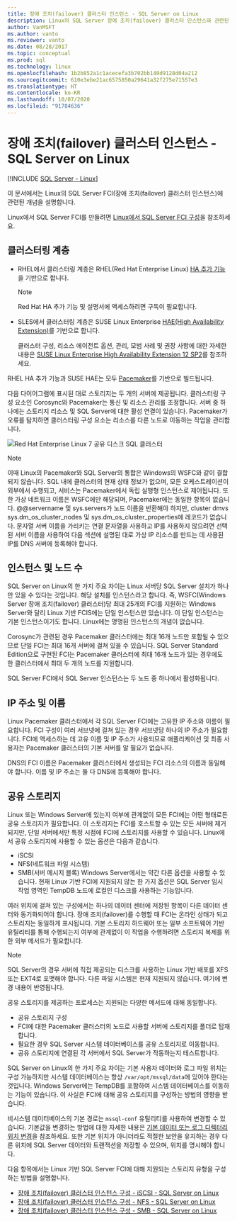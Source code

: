 ```yaml
---
title: 장애 조치(failover) 클러스터 인스턴스 - SQL Server on Linux
description: Linux의 SQL Server 장애 조치(failover) 클러스터 인스턴스와 관련된 개념에는 클러스터링 레이어, 인스턴스 개수, IP 주소와 이름, 공유 스토리지 등이 있습니다.
author: VanMSFT
ms.author: vanto
ms.reviewer: vanto
ms.date: 08/28/2017
ms.topic: conceptual
ms.prod: sql
ms.technology: linux
ms.openlocfilehash: 1b2b852a1c1acecefa3b702bb140d9128d04a212
ms.sourcegitcommit: 610e3ebe21ac6575850a29641a32f275e71557e3
ms.translationtype: HT
ms.contentlocale: ko-KR
ms.lasthandoff: 10/07/2020
ms.locfileid: "91784636"
---
```

# <a name="failover-cluster-instances---sql-server-on-linux"></a>장애 조치(failover) 클러스터 인스턴스 - SQL Server on Linux

[!INCLUDE [SQL Server - Linux](../includes/applies-to-version/sql-linux.md)]

이 문서에서는 Linux의 SQL Server FCI(장애 조치(failover) 클러스터 인스턴스)에 관련된 개념을 설명합니다. 

Linux에서 SQL Server FCI를 만들려면 [Linux에서 SQL Server FCI 구성](sql-server-linux-shared-disk-cluster-configure.md)을 참조하세요.

## <a name="the-clustering-layer"></a>클러스터링 계층

* RHEL에서 클러스터링 계층은 RHEL(Red Hat Enterprise Linux) [HA 추가 기능](https://access.redhat.com/documentation/en-US/Red_Hat_Enterprise_Linux/6/pdf/High_Availability_Add-On_Overview/Red_Hat_Enterprise_Linux-6-High_Availability_Add-On_Overview-en-US.pdf)을 기반으로 합니다. 

    > [!NOTE] 
    > Red Hat HA 추가 기능 및 설명서에 액세스하려면 구독이 필요합니다. 

* SLES에서 클러스터링 계층은 SUSE Linux Enterprise [HAE(High Availability Extension)](https://www.suse.com/products/highavailability)를 기반으로 합니다.

    클러스터 구성, 리소스 에이전트 옵션, 관리, 모범 사례 및 권장 사항에 대한 자세한 내용은 [SUSE Linux Enterprise High Availability Extension 12 SP2](https://www.suse.com/documentation/sle-ha-12/index.html)를 참조하세요.

RHEL HA 추가 기능과 SUSE HAE는 모두 [Pacemaker](https://clusterlabs.org/)를 기반으로 빌드됩니다.

다음 다이어그램에 표시된 대로 스토리지는 두 개의 서버에 제공됩니다. 클러스터링 구성 요소인 Corosync와 Pacemaker는 통신 및 리소스 관리를 조정합니다. 서버 중 하나에는 스토리지 리소스 및 SQL Server에 대한 활성 연결이 있습니다. Pacemaker가 오류를 탐지하면 클러스터링 구성 요소는 리소스를 다른 노드로 이동하는 작업을 관리합니다.  

![Red Hat Enterprise Linux 7 공유 디스크 SQL 클러스터](./media/sql-server-linux-shared-disk-cluster-red-hat-7-configure/LinuxCluster.png) 


> [!NOTE]
> 이때 Linux의 Pacemaker와 SQL Server의 통합은 Windows의 WSFC와 같이 결합되지 않습니다. SQL 내에 클러스터의 현재 상태 정보가 없으며, 모든 오케스트레이션이 외부에서 수행되고, 서비스는 Pacemaker에서 독립 실행형 인스턴스로 제어됩니다. 또한 가상 네트워크 이름은 WSFC에만 해당되며, Pacemaker에는 동일한 항목이 없습니다. @@servername 및 sys.servers가 노드 이름을 반환해야 하지만, cluster dmvs sys.dm_os_cluster_nodes 및 sys.dm_os_cluster_properties에 레코드가 없습니다. 문자열 서버 이름을 가리키는 연결 문자열을 사용하고 IP를 사용하지 않으려면 선택된 서버 이름을 사용하여 다음 섹션에 설명된 대로 가상 IP 리소스를 만드는 데 사용된 IP를 DNS 서버에 등록해야 합니다.

## <a name="number-of-instances-and-nodes"></a>인스턴스 및 노드 수

SQL Server on Linux의 한 가지 주요 차이는 Linux 서버당 SQL Server 설치가 하나만 있을 수 있다는 것입니다. 해당 설치를 인스턴스라고 합니다. 즉, WSFC(Windows Server 장애 조치(failover) 클러스터)당 최대 25개의 FCI를 지원하는 Windows Server와 달리 Linux 기반 FCIS에는 단일 인스턴스만 있습니다. 이 단일 인스턴스는 기본 인스턴스이기도 합니다. Linux에는 명명된 인스턴스의 개념이 없습니다. 

Corosync가 관련된 경우 Pacemaker 클러스터에는 최대 16개 노드만 포함될 수 있으므로 단일 FCI는 최대 16개 서버에 걸쳐 있을 수 있습니다. SQL Server Standard Edition으로 구현된 FCI는 Pacemaker 클러스터에 최대 16개 노드가 있는 경우에도 한 클러스터에서 최대 두 개의 노드를 지원합니다.

SQL Server FCI에서 SQL Server 인스턴스는 두 노드 중 하나에서 활성화됩니다.

## <a name="ip-address-and-name"></a>IP 주소 및 이름
Linux Pacemaker 클러스터에서 각 SQL Server FCI에는 고유한 IP 주소와 이름이 필요합니다. FCI 구성이 여러 서브넷에 걸쳐 있는 경우 서브넷당 하나의 IP 주소가 필요합니다. FCI에 액세스하는 데 고유 이름 및 IP 주소가 사용되므로 애플리케이션 및 최종 사용자는 Pacemaker 클러스터의 기본 서버를 알 필요가 없습니다.

DNS의 FCI 이름은 Pacemaker 클러스터에서 생성되는 FCI 리소스의 이름과 동일해야 합니다.
이름 및 IP 주소는 둘 다 DNS에 등록해야 합니다.

## <a name="shared-storage"></a>공유 스토리지
Linux 또는 Windows Server에 있는지 여부에 관계없이 모든 FCI에는 어떤 형태로든 공유 스토리지가 필요합니다. 이 스토리지는 FCI를 호스트할 수 있는 모든 서버에 제거되지만, 단일 서버에서만 특정 시점에 FCI에 스토리지를 사용할 수 있습니다. Linux에서 공유 스토리지에 사용할 수 있는 옵션은 다음과 같습니다.

- iSCSI
- NFS(네트워크 파일 시스템)
- SMB(서버 메시지 블록) Windows Server에서는 약간 다른 옵션을 사용할 수 있습니다. 현재 Linux 기반 FCI에 지원되지 않는 한 가지 옵션은 SQL Server 임시 작업 영역인 TempDB 노드에 로컬인 디스크를 사용하는 기능입니다.

여러 위치에 걸쳐 있는 구성에서는 하나의 데이터 센터에 저장된 항목이 다른 데이터 센터와 동기화되어야 합니다. 장애 조치(failover)를 수행할 때 FCI는 온라인 상태가 되고 스토리지는 동일하게 표시됩니다. 기본 스토리지 하드웨어 또는 일부 소프트웨어 기반 유틸리티를 통해 수행되는지 여부에 관계없이 이 작업을 수행하려면 스토리지 복제를 위한 외부 메서드가 필요합니다. 

>[!NOTE]
>SQL Server의 경우 서버에 직접 제공되는 디스크를 사용하는 Linux 기반 배포를 XFS 또는 EXT4로 포맷해야 합니다. 다른 파일 시스템은 현재 지원되지 않습니다. 여기에 변경 내용이 반영됩니다.

공유 스토리지를 제공하는 프로세스는 지원되는 다양한 메서드에 대해 동일합니다.

- 공유 스토리지 구성
- FCI에 대한 Pacemaker 클러스터의 노드로 사용할 서버에 스토리지를 폴더로 탑재합니다.
- 필요한 경우 SQL Server 시스템 데이터베이스를 공유 스토리지로 이동합니다.
- 공유 스토리지에 연결된 각 서버에서 SQL Server가 작동하는지 테스트합니다.

SQL Server on Linux의 한 가지 주요 차이는 기본 사용자 데이터와 로그 파일 위치는 구성 가능하지만 시스템 데이터베이스는 항상 `/var/opt/mssql/data`에 있어야 한다는 것입니다. Windows Server에는 TempDB를 포함하여 시스템 데이터베이스를 이동하는 기능이 있습니다. 이 사실은 FCI에 대해 공유 스토리지를 구성하는 방법의 영향을 받습니다.

비시스템 데이터베이스의 기본 경로는 `mssql-conf` 유틸리티를 사용하여 변경할 수 있습니다. 기본값을 변경하는 방법에 대한 자세한 내용은 [기본 데이터 또는 로그 디렉터리 위치 변경](sql-server-linux-configure-mssql-conf.md#datadir)을 참조하세요. 또한 기본 위치가 아니더라도 적절한 보안을 유지하는 경우 다른 위치에 SQL Server 데이터와 트랜잭션을 저장할 수 있으며, 위치를 명시해야 합니다.

다음 항목에서는 Linux 기반 SQL Server FCI에 대해 지원되는 스토리지 유형을 구성하는 방법을 설명합니다.

- [장애 조치(failover) 클러스터 인스턴스 구성 - iSCSI - SQL Server on Linux](sql-server-linux-shared-disk-cluster-configure-iscsi.md)
- [장애 조치(failover) 클러스터 인스턴스 구성 - NFS - SQL Server on Linux](sql-server-linux-shared-disk-cluster-configure-nfs.md)
- [장애 조치(failover) 클러스터 인스턴스 구성 - SMB - SQL Server on Linux](sql-server-linux-shared-disk-cluster-configure-smb.md)
